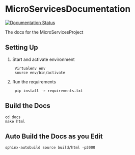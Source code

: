 # MicroServicesDocumentation

[![Documentation Status](https://readthedocs.org/projects/microservicesdocumentation/badge/?version=latest)](https://readthedocs.org/projects/microservicesdocumentation/?badge=latest)


The docs for the MicroServicesProject

## Setting Up

1. Start and activate environment
		
		Virtualenv env
		source env/bin/activate

1. Run the requirements 

		pip install -r requirements.txt

## Build the Docs

    cd docs     
    make html

## Auto Build the Docs as you Edit

	sphinx-autobuild source build/html -p3000